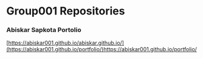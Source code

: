 # Group001 Repositories

### Abiskar Sapkota Portolio
[https://abiskar001.github.io/abiskar.github.io/](https://abiskar001.github.io/portfolio/)https://abiskar001.github.io/portfolio/
